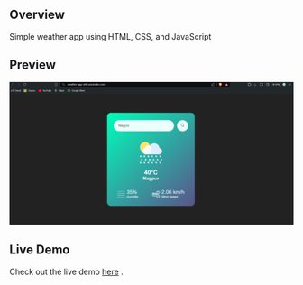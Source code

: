 ## Overview

Simple weather app using HTML, CSS, and JavaScript

## Preview

![Preview 1](sss.png)

## Live Demo

Check out the live demo [here](https://weather-app-st4n.onrender.com) .
